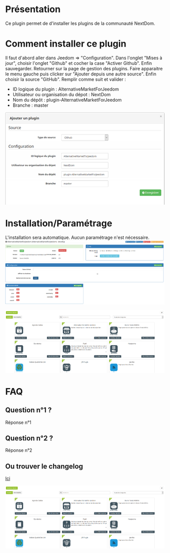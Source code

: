 Présentation
============

Ce plugin permet de d'installer les plugins de la communauté NextDom.

Comment installer ce plugin
===========================

Il faut d'abord aller dans Jeedom => "Configuration". Dans l'onglet "Mises à jour", choisir l'onglet "Github" et cocher la case "Activer Github". Enfin sauvegarder.
Retourner sur la page de gestion des plugins.
Faire apparaitre le menu gauche puis clicker sur "Ajouter depuis une autre source".
Enfin choisir la source "GitHub".
Remplir comme suit et valider :
 - ID logique du plugin : AlternativeMarketForJeedom
 - Utilisateur ou organisation du dépot : NextDom
 - Nom du dépôt : plugin-AlternativeMarketForJeedom
 - Branche : master

![How To Install](../images/HowToInstall.png)

Installation/Paramétrage
========================

L'installation sera automatique. Aucun paramétrage n'est nécessaire.
![screenshot2](../images/screenshot2.png)

![screenshot1](../images/screenshot1.png)

FAQ
===

Question n°1 ?
-------------------------------------------------------

Réponse n°1

Question n°2 ?
--------------------------------------------------
Réponse n°2


Ou trouver le changelog
-----------------------
[Ici](https://jeedom.github.io/plugin-template/fr_FR/changelog.html)

![scrennshot1](../images/screenshot1.png)
